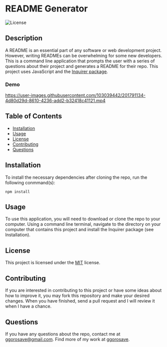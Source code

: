 # README Generator
![License](https://img.shields.io/badge/License-MIT-blue)

## Description
A README is an essential part of any software or web development project. However, writing READMEs can be overwhelming for some new developers. This is a command line application that prompts the user with a series of questions about their project and generates a README for their repo. This project uses JavaScript and the [Inquirer package](https://www.npmjs.com/package/inquirer/v/8.2.4).

### Demo

https://user-images.githubusercontent.com/103039442/201791134-4d80d29d-8610-4236-add2-b32418c41121.mp4



## Table of Contents 

- [Installation](#installation)
- [Usage](#usage)
- [License](#license)
- [Contributing](#contributing)
- [Questions](#questions)

## Installation

To install the necessary dependencies after cloning the repo, run the following conmmand(s):
  
```
npm install
```

## Usage

To use this application, you will need to download or clone the repo to your computer. Using a command line terminal, navigate to the directory on your computer that contains this project and install the Inquirer package (see Installation).

## License

This project is licensed under the 	[MIT](https://github.com/ggorosave/README_Generator/blob/main/LICENSE) license.

## Contributing

If you are interested in contributing to this project or have some ideas about how to improve it, you may fork this repository and make your desired changes. When you have finished, send a pull request and I will review it when I have a chance. 


## Questions

If you have any questions about the repo, contact me at [ggorosave@gmail.com](mailto:ggorosave@gmail.com). Find more of my work at [ggorosave](https://https://github.com/ggorosave).
